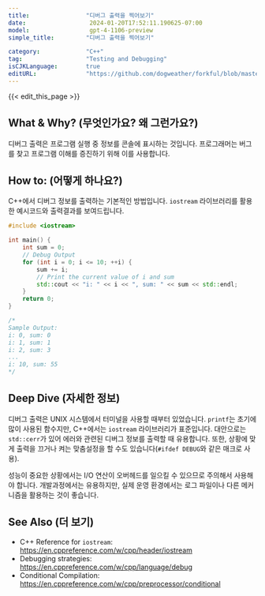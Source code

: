 ```yaml
---
title:                "디버그 출력을 찍어보기"
date:                  2024-01-20T17:52:11.190625-07:00
model:                 gpt-4-1106-preview
simple_title:         "디버그 출력을 찍어보기"

category:             "C++"
tag:                  "Testing and Debugging"
isCJKLanguage:        true
editURL:              "https://github.com/dogweather/forkful/blob/master/content/ko/cpp/printing-debug-output.md"
---
```


{{< edit_this_page >}}

## What & Why? (무엇인가요? 왜 그런가요?)
디버그 출력은 프로그램 실행 중 정보를 콘솔에 표시하는 것입니다. 프로그래머는 버그를 찾고 프로그램 이해를 증진하기 위해 이를 사용합니다.

## How to: (어떻게 하나요?)
C++에서 디버그 정보를 출력하는 기본적인 방법입니다. `iostream` 라이브러리를 활용한 예시코드와 출력결과를 보여드립니다.

```C++
#include <iostream>

int main() {
    int sum = 0;
    // Debug Output
    for (int i = 0; i <= 10; ++i) {
        sum += i;
        // Print the current value of i and sum
        std::cout << "i: " << i << ", sum: " << sum << std::endl;
    }
    return 0;
}

/*
Sample Output:
i: 0, sum: 0
i: 1, sum: 1
i: 2, sum: 3
...
i: 10, sum: 55
*/
```

## Deep Dive (자세한 정보)
디버그 출력은 UNIX 시스템에서 터미널을 사용할 때부터 있었습니다. `printf`는 초기에 많이 사용된 함수지만, C++에서는 `iostream` 라이브러리가 표준입니다. 대안으로는 `std::cerr`가 있어 에러와 관련된 디버그 정보를 출력할 때 유용합니다. 또한, 상황에 맞게 출력을 끄거나 켜는 맞춤설정을 할 수도 있습니다(`#ifdef DEBUG`와 같은 매크로 사용). 

성능이 중요한 상황에서는 I/O 연산이 오버헤드를 일으킬 수 있으므로 주의해서 사용해야 합니다. 개발과정에서는 유용하지만, 실제 운영 환경에서는 로그 파일이나 다른 메커니즘을 활용하는 것이 좋습니다.

## See Also (더 보기)
- C++ Reference for `iostream`: https://en.cppreference.com/w/cpp/header/iostream
- Debugging strategies: https://en.cppreference.com/w/cpp/language/debug
- Conditional Compilation: https://en.cppreference.com/w/cpp/preprocessor/conditional

